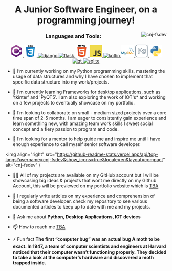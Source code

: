 
<h1 align="center">A Junior Software Engineer, on a programming journey!</h1>
<img src="https://media.tenor.com/l26AwFVRG9MAAAAM/ffxiv-ff14.gif" alt="cnj-fsdev" /
<p align="right"> </p>

<h3 align="center">Languages and Tools:</h3>
<p align="center"> <a href="https://www.w3schools.com/cs/" target="_blank" rel="noreferrer"> <img src="https://raw.githubusercontent.com/devicons/devicon/master/icons/csharp/csharp-original.svg" alt="csharp" width="40" height="40"/> </a> <a href="https://www.w3schools.com/css/" target="_blank" rel="noreferrer"> <img src="https://raw.githubusercontent.com/devicons/devicon/master/icons/css3/css3-original-wordmark.svg" alt="css3" width="40" height="40"/> </a> <a href="https://www.djangoproject.com/" target="_blank" rel="noreferrer"> <img src="https://cdn.worldvectorlogo.com/logos/django.svg" alt="django" width="40" height="40"/> </a> <a href="https://flask.palletsprojects.com/" target="_blank" rel="noreferrer"> <img src="https://encrypted-tbn0.gstatic.com/images?q=tbn:ANd9GcTmodB0KyI7LsMskShiJJO_k_K9x16Ix-BUdA&s" alt="flask" width="40" height="40"/> </a> <a href="https://www.w3.org/html/" target="_blank" rel="noreferrer"> <img src="https://raw.githubusercontent.com/devicons/devicon/master/icons/html5/html5-original-wordmark.svg" alt="html5" width="40" height="40"/> </a> <a href="https://developer.mozilla.org/en-US/docs/Web/JavaScript" target="_blank" rel="noreferrer"> <img src="https://raw.githubusercontent.com/devicons/devicon/master/icons/javascript/javascript-original.svg" alt="javascript" width="40" height="40"/> </a> <a href="https://kotlinlang.org" target="_blank" rel="noreferrer"> <img src="https://www.vectorlogo.zone/logos/kotlinlang/kotlinlang-icon.svg" alt="kotlin" width="40" height="40"/> </a> <a href="https://www.mysql.com/" target="_blank" rel="noreferrer"> <img src="https://raw.githubusercontent.com/devicons/devicon/master/icons/mysql/mysql-original-wordmark.svg" alt="mysql" width="40" height="40"/> </a> <a href="https://www.photoshop.com/en" target="_blank" rel="noreferrer"> <img src="https://raw.githubusercontent.com/devicons/devicon/master/icons/photoshop/photoshop-line.svg" alt="photoshop" width="40" height="40"/> </a> <a href="https://www.python.org" target="_blank" rel="noreferrer"> <img src="https://raw.githubusercontent.com/devicons/devicon/master/icons/python/python-original.svg" alt="python" width="40" height="40"/> </a> <a href="https://www.qt.io/" target="_blank" rel="noreferrer"> <img src="https://upload.wikimedia.org/wikipedia/commons/0/0b/Qt_logo_2016.svg" alt="qt" width="40" height="40"/> </a> <a href="https://www.sqlite.org/" target="_blank" rel="noreferrer"> <img src="https://www.vectorlogo.zone/logos/sqlite/sqlite-icon.svg" alt="sqlite" width="40" height="40"/> </a> </p>


- 🔭 I’m currently working on my Python programming skills, mastering the usage of data structures and why I have chosen to implement that specific data structure into my work/projects.

- 🌱 I’m currently learning Frameworks for desktop applications, such as 'tkinter' and 'PyQT5'. I am also exploring the work of IOT's* and working on a few projects to eventually showcase on my portfolio.

- 👯 I’m looking to collaborate on small - medium sized projects over a core time span of 2-5 months. I am eager to consistently gain experience and learn something new, with amazing team work skills I sweet social concept and a fiery passion to program and code.

- 🤝 I’m looking for a mentor to help guide me and inspire me until I have enough experience to call myself senior software developer.

<img align="right" src="https://github-readme-stats.vercel.app/api/top-langs?username=cnj-fsdev&show_icons=true&locale=en&layout=compact" alt="cnj-fsdev" /

- 👨‍💻 All of my projects are available on my GitHub account but I will be showcasing big ideas & projects that wont me directly on my Github Account, this will be previewed on my portfolio website which is [TBA](TBA)

- 📝 I regularly write articles on my experience and comprehension of being a software developer. check my repository to see various documented articles to keep up to date with me and my projects.

- 💬 Ask me about **Python, Desktop Applications, IOT devices**

- 📫 How to reach me [TBA](TBA)

- ⚡ Fun fact **The first “computer bug” was an actual bug A moth to be exact. In 1947, a team of computer scientists and engineers at Harvard noticed that their computer wasn’t functioning properly. They decided to take a look at the computer’s hardware and discovered a moth trapped inside.**

